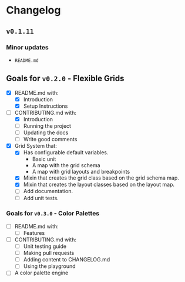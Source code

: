 # Changelog

## `v0.1.11`

### Minor updates
  - `README.md`

## Goals for `v0.2.0` - Flexible Grids
  - [x] README.md with:
    - [x] Introduction
    - [x] Setup Instructions
  - [ ] CONTRIBUTING.md with:
    - [x] Introduction
    - [ ] Running the project
    - [ ] Updating the docs
    - [ ] Write good comments
  - [x] Grid System that:
    - [x] Has configurable default variables.
      - Basic unit
      - A map with the grid schema
      - A map with grid layouts and breakpoints
    - [x] Mixin that creates the grid class based on the grid schema map.
    - [x] Mixin that creates the layout classes based on the layout map.
    - [ ] Add documentation.
    - [ ] Add unit tests.

### Goals for `v0.3.0` - Color Palettes
  - [ ] README.md with:
    - [ ] Features
  - [ ] CONTRIBUTING.md with:
    - [ ] Unit testing guide
    - [ ] Making pull requests
    - [ ] Adding content to CHANGELOG.md
    - [ ] Using the playground
  - [ ] A color palette engine